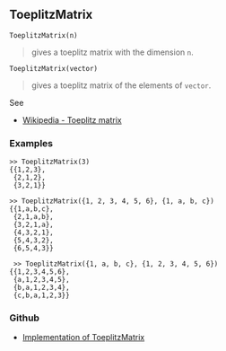 ## ToeplitzMatrix

``` 
ToeplitzMatrix(n)
```

> gives a toeplitz matrix with the dimension `n`.

``` 
ToeplitzMatrix(vector)
```

> gives a toeplitz matrix of the elements of `vector`.

See
* [Wikipedia - Toeplitz matrix](https://en.wikipedia.org/wiki/Toeplitz_matrix)

### Examples
 
```
>> ToeplitzMatrix(3)
{{1,2,3},
 {2,1,2},
 {3,2,1}}

>> ToeplitzMatrix({1, 2, 3, 4, 5, 6}, {1, a, b, c})
{{1,a,b,c},
 {2,1,a,b},
 {3,2,1,a},
 {4,3,2,1},
 {5,4,3,2},
 {6,5,4,3}}
 
 >> ToeplitzMatrix({1, a, b, c}, {1, 2, 3, 4, 5, 6})
{{1,2,3,4,5,6},
 {a,1,2,3,4,5},
 {b,a,1,2,3,4},
 {c,b,a,1,2,3}}
```

### Github

* [Implementation of ToeplitzMatrix](https://github.com/axkr/symja_android_library/blob/master/symja_android_library/matheclipse-core/src/main/java/org/matheclipse/core/builtin/LinearAlgebra.java#L4235) 
